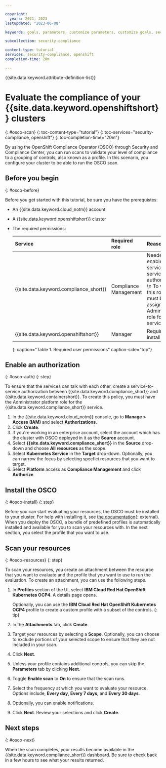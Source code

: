 ```yaml
---

copyright:
  years: 2021, 2023
lastupdated: "2023-06-08"

keywords: goals, parameters, customize parameters, customize goals, security and compliance,

subcollection: security-compliance

content-type: tutorial
services: security-compliance, openshift
completion-time: 20m

---
```


{{site.data.keyword.attribute-definition-list}}

# Evaluate the compliance of your {{site.data.keyword.openshiftshort}} clusters 
{: #osco-scan}
{: toc-content-type="tutorial"}
{: toc-services="security-compliance, openshift"}
{: toc-completion-time="20m"}

By using the OpenShift Compliance Operator (OSCO) through Security and Compliance Center, you can run scans to validate your level of compliance to a grouping of controls, also known as a profile. In this scenario, you configure your cluster to be able to run the OSCO scan.

## Before you begin
{: #osco-before}

Before you get started with this tutorial, be sure you have the prerequistes:

* An {{site.data.keyword.cloud_notm}} account
* A {{site.data.keyword.openshiftshort}} cluster
* The required permissions:

   | Service | Required role | Reason |
   |:--------|:--------------|:-------|
   | {{site.data.keyword.compliance_short}} | Compliance Management | Needed to enable a service-to-service authorization  \n To view this role, you must be assigned the Administrator role for the service |
   | {{site.data.keyword.openshiftshort}} | Manager | Required to install OSCO |
   {: caption="Table 1. Required user permissions" caption-side="top"}


## Enable an authorization
{: #osco-auth}
{: step}

To ensure that the services can talk with each other, create a service-to-service authorization between {{site.data.keyword.compliance_short}} and {{site.data.keyword.containershort}}. To create this policy, you must have the Administrator platform role for the {{site.data.keyword.compliance_short}} service.

1. In the {{site.data.keyword.cloud_notm}} console, go to **Manage > Access (IAM)** and select **Authorizations**.
2. Click **Create**.
3. If you're working in an enterprise account, select the account which has the cluster with OSCO deployed in it as the **Source** account.
4. Select **{{site.data.keyword.compliance_short}}** in the **Source** drop-down and choose **All resources** as the scope.
5. Select **Kubernetes Service** in the **Target** drop-down. Optionally, you can narrow the focus by selecting specfici resources that you want to target.
6. Select **Platform** access as **Compliance Management** and click **Authorize**.



## Install the OSCO
{: #osco-install}
{: step}


Before you can start evaluating your resources, the OSCO must be installed to your cluster. For help with installing it, see [the documentation](https://docs.openshift.com/container-platform/4.8/security/compliance_operator/compliance-operator-installation.html){: external}. When you deploy the OSCO, a bundle of predefined profiles is automatically installed and available for you to scan your resources with. In the next section, you select the profile that you want to use.


## Scan your resources
{: #osco-resources}
{: step}

To scan your resources, you create an attachment between the resource that you want to evaluate and the profile that you want to use to run the evaluation. To create an attachment, you can use the following steps.

1. In **Profiles** section of the UI, select **IBM Cloud Red Hat OpenShift Kubernetes OCP4**. A details page opens.

   Optionally, you can use the **IBM Cloud Red Hat OpenShift Kubernetes OCP4** profile to create a custom profile with a subset of the controls.
   {: tip}

2. In the **Attachments** tab, click **Create**.
2. Target your resources by selecting a **Scope**. Optionally, you can choose to exclude portions of your selected scope to ensure that they are not included in your scan.
3. Click **Next**.
4. Unless your profile contains additional controls, you can skip the **Parameters** tab by clicking **Next**.
5. Toggle **Enable scan** to **On** to ensure that the scan runs.
6. Select the frequency at which you want to evaluate your resource. Options include, **Every day**, **Every 7 days**, and **Every 30 days**.
7. Optionally, you can enable notifications.
8. Click **Next**. Review your selections and click **Create**.

## Next steps
{: #osco-next}

When the scan completes, your results become available in the {{site.data.keyword.compliance_short}} dashboard. Be sure to check back in a few hours to see what your results returned.


